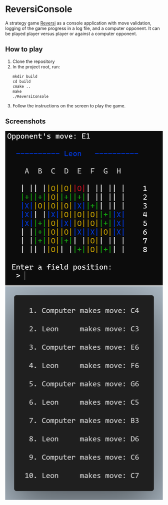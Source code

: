 # ReversiConsole
A strategy game [Reversi](https://en.wikipedia.org/wiki/Reversi) as a console application with 
move validation, logging of the game progress in a log file, and a computer opponent.
It can be played player versus player or against a computer opponent.


## How to play
1. Clone the repository
2. In the project root, run:
    ```shell
    mkdir build
    cd build
    cmake ..
    make
    ./ReversiConsole
    ```
3. Follow the instructions on the screen to play the game.
## Screenshots
![Reversi](resources/Reversi.png "Reversi")
![Log File](resources/ReversiLog.png "Log File")